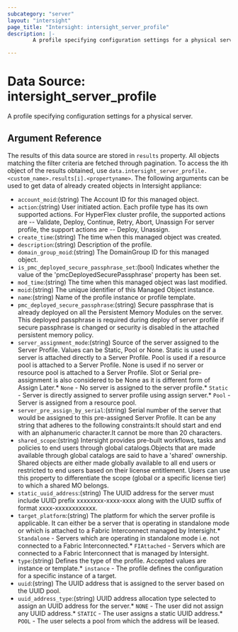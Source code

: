 ```yaml
---
subcategory: "server"
layout: "intersight"
page_title: "Intersight: intersight_server_profile"
description: |-
        A profile specifying configuration settings for a physical server.

---
```


# Data Source: intersight_server_profile
A profile specifying configuration settings for a physical server.
## Argument Reference
The results of this data source are stored in `results` property.
All objects matching the filter criteria are fetched through pagination.
To access the ith object of the results obtained, use `data.intersight_server_profile.<custom_name>.results[i].<propertyname>`.
The following arguments can be used to get data of already created objects in Intersight appliance:
* `account_moid`:(string) The Account ID for this managed object. 
* `action`:(string) User initiated action. Each profile type has its own supported actions. For HyperFlex cluster profile, the supported actions are -- Validate, Deploy, Continue, Retry, Abort, Unassign For server profile, the support actions are -- Deploy, Unassign. 
* `create_time`:(string) The time when this managed object was created. 
* `description`:(string) Description of the profile. 
* `domain_group_moid`:(string) The DomainGroup ID for this managed object. 
* `is_pmc_deployed_secure_passphrase_set`:(bool) Indicates whether the value of the 'pmcDeployedSecurePassphrase' property has been set. 
* `mod_time`:(string) The time when this managed object was last modified. 
* `moid`:(string) The unique identifier of this Managed Object instance. 
* `name`:(string) Name of the profile instance or profile template. 
* `pmc_deployed_secure_passphrase`:(string) Secure passphrase that is already deployed on all the Persistent Memory Modules on the server. This deployed passphrase is required during deploy of server profile if secure passphrase is changed or security is disabled in the attached persistent memory policy. 
* `server_assignment_mode`:(string) Source of the server assigned to the Server Profile. Values can be Static, Pool or None. Static is used if a server is attached directly to a Server Profile. Pool is used if a resource pool is attached to a Server Profile. None is used if no server or resource pool is attached to a Server Profile. Slot or Serial pre-assignment is also considered to be None as it is different form of Assign Later.* `None` - No server is assigned to the server profile.* `Static` - Server is directly assigned to server profile using assign server.* `Pool` - Server is assigned from a resource pool. 
* `server_pre_assign_by_serial`:(string) Serial number of the server that would be assigned to this pre-assigned Server Profile. It can be any string that adheres to the following constraints:It should start and end with an alphanumeric character.It cannot be more than 20 characters. 
* `shared_scope`:(string) Intersight provides pre-built workflows, tasks and policies to end users through global catalogs.Objects that are made available through global catalogs are said to have a 'shared' ownership. Shared objects are either made globally available to all end users or restricted to end users based on their license entitlement. Users can use this property to differentiate the scope (global or a specific license tier) to which a shared MO belongs. 
* `static_uuid_address`:(string) The UUID address for the server must include UUID prefix xxxxxxxx-xxxx-xxxx along with the UUID suffix of format xxxx-xxxxxxxxxxxx. 
* `target_platform`:(string) The platform for which the server profile is applicable. It can either be a server that is operating in standalone mode or which is attached to a Fabric Interconnect managed by Intersight.* `Standalone` - Servers which are operating in standalone mode i.e. not connected to a Fabric Interconnected.* `FIAttached` - Servers which are connected to a Fabric Interconnect that is managed by Intersight. 
* `type`:(string) Defines the type of the profile. Accepted values are instance or template.* `instance` - The profile defines the configuration for a specific instance of a target. 
* `uuid`:(string) The UUID address that is assigned to the server based on the UUID pool. 
* `uuid_address_type`:(string) UUID address allocation type selected to assign an UUID address for the server.* `NONE` - The user did not assign any UUID address.* `STATIC` - The user assigns a static UUID address.* `POOL` - The user selects a pool from which the address will be leased. 
 
